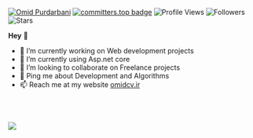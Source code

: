 
 [![Omid Purdarbani](https://img.shields.io/badge/Omid-Purdarbani-<COLOR>.svg)](https://github.com/omidpurdarbani/)  [![committers.top badge](https://user-badge.committers.top/iran_private/omidpurdarbani.svg)](https://user-badge.committers.top/iran/omidpurdarbani) ![Profile Views](https://komarev.com/ghpvc/?username=omidpurdarbani&color=green) ![Followers](https://img.shields.io/github/followers/omidpurdarbani)  ![Stars](https://img.shields.io/github/stars/omidpurdarbani?label=Profile%20Stars&logo=Profile%20stars&logoColor=g) 

<b>Hey</b> 👋


- 🔭 I’m currently working on Web development projects
- 🌱 I’m currently using Asp.net core  
- 👯 I’m looking to collaborate on Freelance projects
- 💬 Ping me about Development and Algorithms <br>
- 📫 Reach me at my website <a href="http://omidcv.ir">omidcv.ir</a>

<br/>

<br/>

<!--![](https://github-readme-stats.vercel.app/api/top-langs/?username=omidpurdarbani&theme=onedark&hide_border=false&include_all_commits=true&count_private=true&layout=compact)<br/>-->


![](https://github-readme-streak-stats.herokuapp.com/?user=omidpurdarbani&theme=onedark&hide_border=false)<br/>
<!--![](https://github-profile-trophy.vercel.app/?username=omidpurdarbani&theme=onedark)<br/>-->


